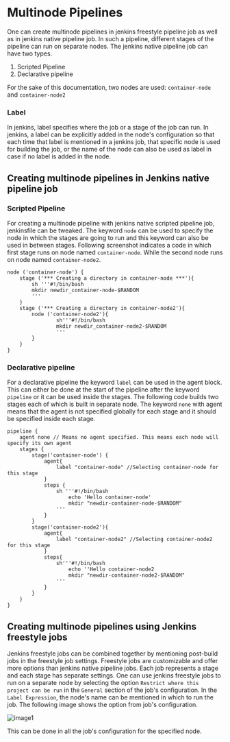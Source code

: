 # Multinode Pipelines
One can create multinode pipelines in jenkins freestyle pipeline job as well as in jenkins native pipeline job. In such a pipeline, different stages of the pipeline can run on separate nodes. The jenkins native pipeline job can have two types.  
1. Scripted Pipeline
2. Declarative pipeline

For the sake of this documentation, two nodes are used: `container-node` and `container-node2`

### Label
In jenkins, label specifies where the job or a stage of the job can run. In jenkins, a label can be explicitly added in the node's configuration so that each time that label is mentioned in a jenkins job, that specific node is used for building the job, or the name of the node can also be used as label in case if no label is added in the node.

## Creating multinode pipelines in Jenkins native pipeline job  

### Scripted Pipeline  

For creating a multinode pipeline with jenkins native scripted pipeline job, jenkinsfile can be tweaked. The keyword `node` can be used to specify the node in which the stages are going to run and this keyword can also be used in between stages. Following screenshot indicates a code in which first stage runs on node named `container-node`. While the second node runs on node named `container-node2`.  

```
node ('container-node') {
    stage ('*** Creating a directory in container-node ***'){
        sh '''#!/bin/bash
        mkdir newdir_container-node-$RANDOM
        '''
    }
    stage ('*** Creating a directory in container-node2'){
        node ('container-node2'){
                sh'''#!/bin/bash
                mkdir newdir_container-node2-$RANDOM
                '''
        }
    }
}
``` 
### Declarative pipeline
For a declarative pipeline the keyword `label` can be used in the agent block. This can either be done at the start of the pipeline after the keyword `pipeline` or it can be used inside the stages. The following code builds two stages each of which is built in separate node. The keyword `none` with agent means that the agent is not specified globally for each stage and it should be specified inside each stage.
```
pipeline {
    agent none // Means no agent specified. This means each node will specify its own agent
    stages {
        stage('container-node') {
            agent{
                label "container-node" //Selecting container-node for this stage
            }
            steps {
                sh '''#!/bin/bash
                    echo 'Hello container-node'
                    mkdir "newdir-container-node-$RANDOM"
                '''
            }
        }
        stage('container-node2'){
            agent{
                label "container-node2" //Selecting container-node2 for this stage
            }
            steps{
                sh'''#!/bin/bash
                    echo ''Hello container-node2
                    mkdir "newdir-container-node2-$RANDOM"
                '''
            }
        }
    }
}
```  
## Creating multinode pipelines using Jenkins freestyle jobs
Jenkins freestyle jobs can be combined together by mentioning post-build jobs in the freestyle job settings. Freestyle jobs are customizable and offer more options than jenkins native pipeline jobs. Each job represents a stage and each stage has separate settings. One can use jenkins freestyle jobs to run on a separate node by selecting the option `Restrict where this project can be run` in the `General` section of the job's configuration. In the `Label Expression`, the node's name can be mentioned in which to run the job. The following image shows the option from job's configuration.  
  
![image1](<../doc_images/191689660-ae7c2511-6f0b-48ff-97c7-f6962b9686f4.png>)  
  
This can be done in all the job's configuration for the specified node.  
  
